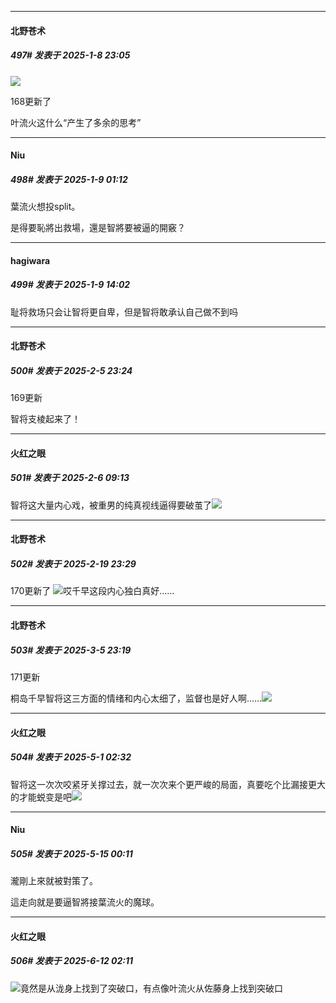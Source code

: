 ﻿
*****

####  北野苍术  
##### 497#       发表于 2025-1-8 23:05

<img src="https://static.saraba1st.com/image/smiley/face2017/037.png" referrerpolicy="no-referrer">

168更新了

叶流火这什么“产生了多余的思考”


*****

####  Niu  
##### 498#       发表于 2025-1-9 01:12

葉流火想投split。

是得要恥將出救場，還是智將要被逼的開竅？


*****

####  hagiwara  
##### 499#       发表于 2025-1-9 14:02

耻将救场只会让智将更自卑，但是智将敢承认自己做不到吗

*****

####  北野苍术  
##### 500#       发表于 2025-2-5 23:24

169更新

智将支棱起来了！


*****

####  火红之眼  
##### 501#       发表于 2025-2-6 09:13

智将这大量内心戏，被重男的纯真视线逼得要破茧了<img src="https://static.saraba1st.com/image/smiley/face2017/072.png" referrerpolicy="no-referrer">

*****

####  北野苍术  
##### 502#       发表于 2025-2-19 23:29

170更新了
<img src="https://static.saraba1st.com/image/smiley/face2017/139.png" referrerpolicy="no-referrer">哎千早这段内心独白真好……

*****

####  北野苍术  
##### 503#       发表于 2025-3-5 23:19

171更新

桐岛千早智将这三方面的情绪和内心太细了，监督也是好人啊……<img src="https://static.saraba1st.com/image/smiley/face2017/139.png" referrerpolicy="no-referrer">

*****

####  火红之眼  
##### 504#       发表于 2025-5-1 02:32

智将这一次次咬紧牙关撑过去，就一次次来个更严峻的局面，真要吃个比漏接更大的才能蜕变是吧<img src="https://static.stage1st.com/image/smiley/face2017/003.png" referrerpolicy="no-referrer">

*****

####  Niu  
##### 505#       发表于 2025-5-15 00:11

瀧剛上來就被對策了。

這走向就是要逼智將接葉流火的魔球。

*****

####  火红之眼  
##### 506#       发表于 2025-6-12 02:11

<img src="https://static.stage1st.com/image/smiley/face2017/018.png" referrerpolicy="no-referrer">竟然是从泷身上找到了突破口，有点像叶流火从佐藤身上找到突破口

